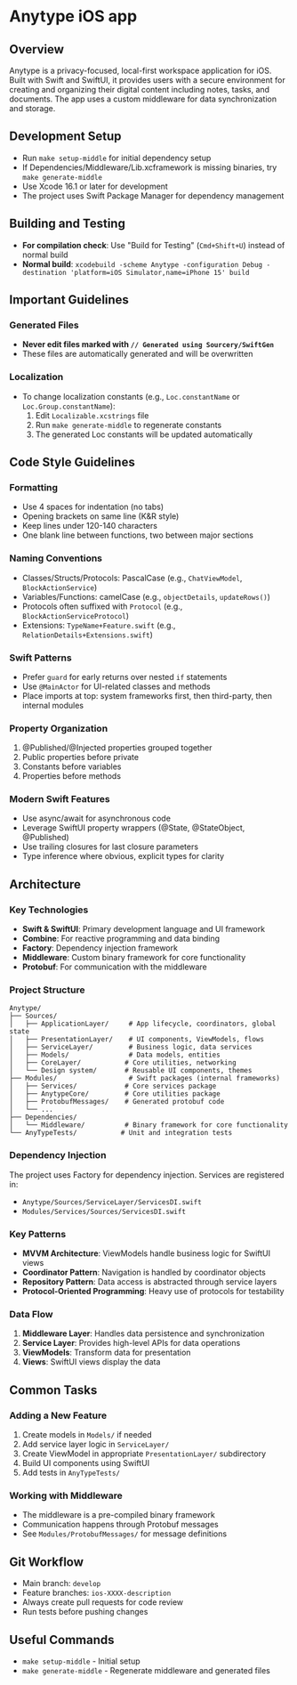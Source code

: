 # Anytype iOS app

## Overview
Anytype is a privacy-focused, local-first workspace application for iOS. Built with Swift and SwiftUI, it provides users with a secure environment for creating and organizing their digital content including notes, tasks, and documents. The app uses a custom middleware for data synchronization and storage.

## Development Setup
- Run `make setup-middle` for initial dependency setup
- If Dependencies/Middleware/Lib.xcframework is missing binaries, try `make generate-middle`
- Use Xcode 16.1 or later for development
- The project uses Swift Package Manager for dependency management

## Building and Testing
- **For compilation check**: Use "Build for Testing" (`Cmd+Shift+U`) instead of normal build
- **Normal build**: `xcodebuild -scheme Anytype -configuration Debug -destination 'platform=iOS Simulator,name=iPhone 15' build`

## Important Guidelines

### Generated Files
- **Never edit files marked with `// Generated using Sourcery/SwiftGen`**
- These files are automatically generated and will be overwritten

### Localization
- To change localization constants (e.g., `Loc.constantName` or `Loc.Group.constantName`):
  1. Edit `Localizable.xcstrings` file
  2. Run `make generate-middle` to regenerate constants
  3. The generated Loc constants will be updated automatically

## Code Style Guidelines

### Formatting
- Use 4 spaces for indentation (no tabs)
- Opening brackets on same line (K&R style)
- Keep lines under 120-140 characters
- One blank line between functions, two between major sections

### Naming Conventions
- Classes/Structs/Protocols: PascalCase (e.g., `ChatViewModel`, `BlockActionService`)
- Variables/Functions: camelCase (e.g., `objectDetails`, `updateRows()`)
- Protocols often suffixed with `Protocol` (e.g., `BlockActionServiceProtocol`)
- Extensions: `TypeName+Feature.swift` (e.g., `RelationDetails+Extensions.swift`)

### Swift Patterns
- Prefer `guard` for early returns over nested `if` statements
- Use `@MainActor` for UI-related classes and methods
- Place imports at top: system frameworks first, then third-party, then internal modules

### Property Organization
1. @Published/@Injected properties grouped together
2. Public properties before private
3. Constants before variables
4. Properties before methods

### Modern Swift Features
- Use async/await for asynchronous code
- Leverage SwiftUI property wrappers (@State, @StateObject, @Published)
- Use trailing closures for last closure parameters
- Type inference where obvious, explicit types for clarity  

## Architecture

### Key Technologies
- **Swift & SwiftUI**: Primary development language and UI framework
- **Combine**: For reactive programming and data binding
- **Factory**: Dependency injection framework
- **Middleware**: Custom binary framework for core functionality
- **Protobuf**: For communication with the middleware

### Project Structure
```
Anytype/
├── Sources/
│   ├── ApplicationLayer/     # App lifecycle, coordinators, global state
│   ├── PresentationLayer/    # UI components, ViewModels, flows
│   ├── ServiceLayer/         # Business logic, data services
│   ├── Models/               # Data models, entities
│   ├── CoreLayer/           # Core utilities, networking
│   └── Design system/       # Reusable UI components, themes
├── Modules/                  # Swift packages (internal frameworks)
│   ├── Services/            # Core services package
│   ├── AnytypeCore/         # Core utilities package
│   ├── ProtobufMessages/    # Generated protobuf code
│   └── ...
├── Dependencies/
│   └── Middleware/          # Binary framework for core functionality
└── AnyTypeTests/           # Unit and integration tests
```

### Dependency Injection
The project uses Factory for dependency injection. Services are registered in:
- `Anytype/Sources/ServiceLayer/ServicesDI.swift`
- `Modules/Services/Sources/ServicesDI.swift`

### Key Patterns
- **MVVM Architecture**: ViewModels handle business logic for SwiftUI views
- **Coordinator Pattern**: Navigation is handled by coordinator objects
- **Repository Pattern**: Data access is abstracted through service layers
- **Protocol-Oriented Programming**: Heavy use of protocols for testability

### Data Flow
1. **Middleware Layer**: Handles data persistence and synchronization
2. **Service Layer**: Provides high-level APIs for data operations
3. **ViewModels**: Transform data for presentation
4. **Views**: SwiftUI views display the data

## Common Tasks

### Adding a New Feature
1. Create models in `Models/` if needed
2. Add service layer logic in `ServiceLayer/`
3. Create ViewModel in appropriate `PresentationLayer/` subdirectory
4. Build UI components using SwiftUI
5. Add tests in `AnyTypeTests/`

### Working with Middleware
- The middleware is a pre-compiled binary framework
- Communication happens through Protobuf messages
- See `Modules/ProtobufMessages/` for message definitions

## Git Workflow
- Main branch: `develop`
- Feature branches: `ios-XXXX-description`
- Always create pull requests for code review
- Run tests before pushing changes

## Useful Commands
- `make setup-middle` - Initial setup
- `make generate-middle` - Regenerate middleware and generated files